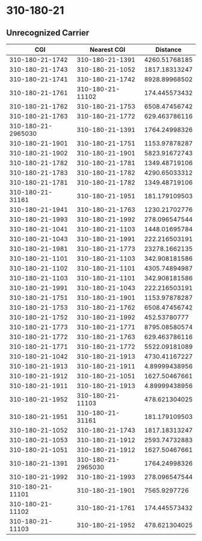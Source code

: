 # 310-180-21
## Unrecognized Carrier


| CGI | Nearest CGI | Distance |
|-----|-------------|----------|
| 310-180-21-1742 | 310-180-21-1391 | 4260.51768185 |
| 310-180-21-1743 | 310-180-21-1052 | 1817.18313247 |
| 310-180-21-1741 | 310-180-21-1742 | 8928.89968502 |
| 310-180-21-1761 | 310-180-21-11102 | 174.445573432 |
| 310-180-21-1762 | 310-180-21-1753 | 6508.47456742 |
| 310-180-21-1763 | 310-180-21-1772 | 629.463786116 |
| 310-180-21-2965030 | 310-180-21-1391 | 1764.24998326 |
| 310-180-21-1901 | 310-180-21-1751 | 1153.97878287 |
| 310-180-21-1902 | 310-180-21-1901 | 5823.91672743 |
| 310-180-21-1782 | 310-180-21-1781 | 1349.48719106 |
| 310-180-21-1783 | 310-180-21-1782 | 4290.65033312 |
| 310-180-21-1781 | 310-180-21-1782 | 1349.48719106 |
| 310-180-21-31161 | 310-180-21-1951 | 181.179109503 |
| 310-180-21-1941 | 310-180-21-1763 | 1230.21702776 |
| 310-180-21-1993 | 310-180-21-1992 | 278.096547544 |
| 310-180-21-1041 | 310-180-21-1103 | 1448.01695784 |
| 310-180-21-1043 | 310-180-21-1991 | 222.216503191 |
| 310-180-21-1981 | 310-180-21-1773 | 23278.1662135 |
| 310-180-21-1101 | 310-180-21-1103 | 342.908181586 |
| 310-180-21-1102 | 310-180-21-1101 | 4305.74894987 |
| 310-180-21-1103 | 310-180-21-1101 | 342.908181586 |
| 310-180-21-1991 | 310-180-21-1043 | 222.216503191 |
| 310-180-21-1751 | 310-180-21-1901 | 1153.97878287 |
| 310-180-21-1753 | 310-180-21-1762 | 6508.47456742 |
| 310-180-21-1752 | 310-180-21-1992 | 452.53780777 |
| 310-180-21-1773 | 310-180-21-1771 | 8795.08580574 |
| 310-180-21-1772 | 310-180-21-1763 | 629.463786116 |
| 310-180-21-1771 | 310-180-21-1772 | 5522.09181089 |
| 310-180-21-1042 | 310-180-21-1913 | 4730.41167227 |
| 310-180-21-1913 | 310-180-21-1911 | 4.89999438956 |
| 310-180-21-1912 | 310-180-21-1051 | 1627.50467661 |
| 310-180-21-1911 | 310-180-21-1913 | 4.89999438956 |
| 310-180-21-1952 | 310-180-21-11103 | 478.621304025 |
| 310-180-21-1951 | 310-180-21-31161 | 181.179109503 |
| 310-180-21-1052 | 310-180-21-1743 | 1817.18313247 |
| 310-180-21-1053 | 310-180-21-1912 | 2593.74732883 |
| 310-180-21-1051 | 310-180-21-1912 | 1627.50467661 |
| 310-180-21-1391 | 310-180-21-2965030 | 1764.24998326 |
| 310-180-21-1992 | 310-180-21-1993 | 278.096547544 |
| 310-180-21-11101 | 310-180-21-1901 | 7565.9297726 |
| 310-180-21-11102 | 310-180-21-1761 | 174.445573432 |
| 310-180-21-11103 | 310-180-21-1952 | 478.621304025 |
